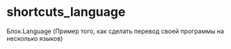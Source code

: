 # shortcuts_language
Блок.Language (Пример того, как сделать перевод своей программы на несколько языков)
